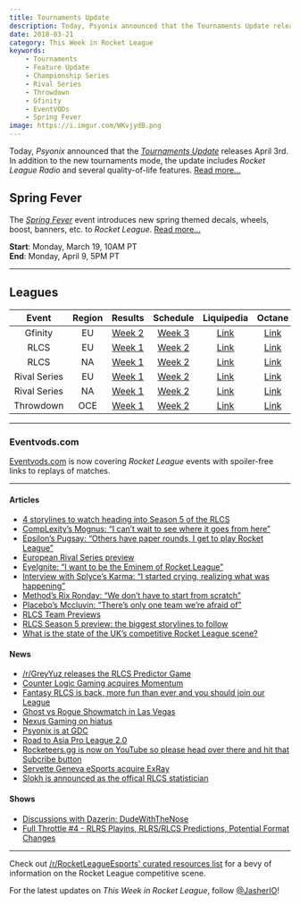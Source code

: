 ```yaml
---
title: Tournaments Update
description: Today, Psyonix announced that the Tournaments Update releases April 3rd. In addition to the new tournaments mode, the update includes Rocket League Radio and several quality-of-life features.
date: 2018-03-21
category: This Week in Rocket League
keywords:
    - Tournaments
    - Feature Update
    - Championship Series
    - Rival Series
    - Throwdown
    - Gfinity
    - EventVODs
    - Spring Fever
image: https://i.imgur.com/WKvjydB.png
---
```


Today, _Psyonix_ announced that the [_Tournaments Update_](https://www.rocketleague.com/news/tournaments-update-coming-april-3/) releases April 3rd. In addition to the new tournaments mode, the update includes _Rocket League Radio_ and several quality-of-life features. [Read more...](https://www.rocketleague.com/news/tournaments-update-coming-april-3/)

## Spring Fever

The [_Spring Fever_](https://www.reddit.com/r/RocketLeague/comments/85lh7v/event_spring_fever_is_live_ends_april_9th/) event introduces new spring themed decals, wheels, boost, banners, etc. to _Rocket League_. [Read more...](https://www.reddit.com/r/RocketLeague/comments/85lh7v/event_spring_fever_is_live_ends_april_9th/)

**Start**: Monday, March 19, 10AM PT  
**End**: Monday, April 9, 5PM PT

---

## Leagues

|    Event     | Region |                                                         Results                                                          |                                             Schedule                                              |                                                           Liquipedia                                                           |                               Octane                               |
| :----------: | :----: | :----------------------------------------------------------------------------------------------------------------------: | :-----------------------------------------------------------------------------------------------: | :----------------------------------------------------------------------------------------------------------------------------: | :----------------------------------------------------------------: |
|   Gfinity    |   EU   | [Week 2](https://www.reddit.com/r/RocketLeagueEsports/comments/854jzb/gfinity_elite_series_season_3_week_2_postmatches/) | [Week 3](https://www.gfinity.net/events/details/elite-series-season-3-rocket-league#competiton-2) |                            [Link](http://liquipedia.net/rocketleague/Gfinity/Elite_Series/Season_3)                            | [Link](https://octane.gg/event/gfinity-elite-series-season-three/) |
|     RLCS     |   EU   |     [Week 1](https://www.reddit.com/r/RocketLeagueEsports/comments/85c0qq/rlcs_s5_week_1_eu_league_play_discussion/)     |                      [Week 2](https://www.rocketleagueesports.com/schedule/)                      |                  [Link](http://liquipedia.net/rocketleague/Rocket_League_Championship_Series/Season_5/Europe)                  |      [Link](https://octane.gg/event/rlcs-season-five-europe/)      |
|     RLCS     |   NA   |     [Week 1](https://www.reddit.com/r/RocketLeagueEsports/comments/8551rd/rlcs_s5_week_1_na_league_play_discussion/)     |                      [Week 2](https://www.rocketleagueesports.com/schedule/)                      |              [Link](http://liquipedia.net/rocketleague/Rocket_League_Championship_Series/Season_5/North_America)               |  [Link](https://octane.gg/event/rlcs-season-five-north-america/)   |
| Rival Series |   EU   | [Week 1](https://www.reddit.com/r/RocketLeagueEsports/comments/84x2h3/rlrs_s2_week_1_eu_and_na_league_play_discussion/)  |                      [Week 2](https://www.rocketleagueesports.com/schedule/)                      |    [Link](http://liquipedia.net/rocketleague/Rocket_League_Championship_Series/Season_5/Europe/Rocket_League_Rival_Series)     |      [Link](https://octane.gg/event/rlrs-season-five-europe/)      |
| Rival Series |   NA   | [Week 1](https://www.reddit.com/r/RocketLeagueEsports/comments/84x2h3/rlrs_s2_week_1_eu_and_na_league_play_discussion/)  |                      [Week 2](https://www.rocketleagueesports.com/schedule/)                      | [Link](http://liquipedia.net/rocketleague/Rocket_League_Championship_Series/Season_5/North_America/Rocket_League_Rival_Series) |  [Link](https://octane.gg/event/rlrs-season-five-north-america/)   |
|  Throwdown   |  OCE   |       [Week 1](https://www.reddit.com/r/RocketLeagueEsports/comments/859736/oce_rlcs_league_play_week_1_results/)        |                      [Week 2](https://throwdownesports.com/rlchampionship/)                       |           [Link](http://liquipedia.net/rocketleague/Rocket_League_Championship_Series/Season_5/Oceania/League_Play)            |       [Link](https://octane.gg/event/throwdown-season-five/)       |

---

### Eventvods.com

[Eventvods.com](https://www.reddit.com/r/RocketLeagueEsports/comments/85fb4m/missed_rlcs_catch_up_ondemand_spoilerfree_with/) is now covering _Rocket League_ events with spoiler-free links to replays of matches.

---

#### Articles

-   [4 storylines to watch heading into Season 5 of the RLCS](https://www.redbull.com/us-en/rocket-league-championship-series-rlcs-season-5-preview)
-   [CompLexity’s Mognus: “I can’t wait to see where it goes from here”](http://rocketeers.gg/complexity-mognus-interview-rlcs-season-5/)
-   [Epsilon’s Pugsay: “Others have paper rounds, I get to play Rocket League”](http://rocketeers.gg/interview-epsilon-pugsay-gfinity-elite-series-rocket-league/)
-   [European Rival Series preview](https://octane.gg/news/european-rival-series-preview/)
-   [EyeIgnite: “I want to be the Eminem of Rocket League”](http://rocketeers.gg/eyeignite-i-want-to-be-the-eminem-of-rocket-league/)
-   [Interview with Splyce’s Karma: “I started crying, realizing what was happening”](http://rocketeers.gg/interview-with-splyce-rocket-league-captain-karma/)
-   [Method’s Rix Ronday: “We don’t have to start from scratch”](http://rocketeers.gg/interview-method-rocket-league-rix-ronday/)
-   [Placebo’s Mccluvin: “There’s only one team we’re afraid of”](http://rocketeers.gg/interview-mccluvin-placebo-rlrs/)
-   [RLCS Team Previews](https://www.reddit.com/r/RocketLeagueEsports/comments/8510zv/octane_rlcs_team_previews/)
-   [RLCS Season 5 preview: the biggest storylines to follow](http://rocketeers.gg/rlcs-season-5-preview/)
-   [What is the state of the UK’s competitive Rocket League scene?](https://www.redbull.com/gb-en/rocket-league-uk-esports-scene)

#### News

-   [/r/GreyYuz releases the RLCS Predictor Game](https://www.reddit.com/r/RocketLeagueEsports/comments/84qmmt/the_rlcs_predictions_game_is_now_live/)
-   [Counter Logic Gaming acquires Momentum](https://twitter.com/clgaming/status/974042486715727873)
-   [Fantasy RLCS is back, more fun than ever and you should join our League](http://rocketeers.gg/fantasy-rlcs-rocket-league-fantasy-league-is-back/)
-   [Ghost vs Rogue Showmatch in Las Vegas](https://www.prnewswire.com/news-releases/esports-arena-las-vegas-at-luxor-hotel-and-casino-to-open-with-elite-showcase-of-esports-entertainment-featuring-top-players-casters-streamers-and-music-300617289.html)
-   [Nexus Gaming on hiatus](https://twitter.com/NexusGamingRL/status/975947417483751424)
-   [Psyonix is at GDC](https://twitter.com/PsyonixStudios/status/975821893524586496)
-   [Road to Asia Pro League 2.0](https://twitter.com/1NEeSports/status/974126505000341504)
-   [Rocketeers.gg is now on YouTube so please head over there and hit that Subcribe button](http://rocketeers.gg/rocketeers-rocket-league-youtube-channel/)
-   [Servette Geneva eSports acquire ExRay](https://twitter.com/ServetteEsports/status/974683072280104960)
-   [Slokh is announced as the offical RLCS statistician](https://twitter.com/Slokh_/status/974670538990907392)

#### Shows

-   [Discussions with Dazerin: DudeWithTheNose](https://www.youtube.com/watch?v=QNhot3qKcxM)
-   [Full Throttle #4 - RLRS Playins, RLRS/RLCS Predictions, Potential Format Changes](https://www.twitch.tv/videos/238352986)

---

Check out [/r/RocketLeagueEsports' curated resources list](https://www.reddit.com/r/RocketLeagueEsports/wiki/links) for a bevy of information on the Rocket League competitive scene.

For the latest updates on _This Week in Rocket League_, follow [@JasherIO](https://twitter.com/JasherIO)!
